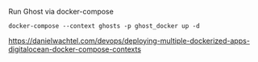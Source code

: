 Run Ghost via docker-compose

```
docker-compose --context ghosts -p ghost_docker up -d
```

https://danielwachtel.com/devops/deploying-multiple-dockerized-apps-digitalocean-docker-compose-contexts

